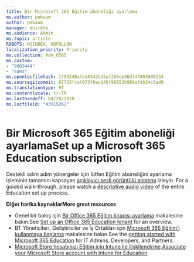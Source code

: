 ```yaml
---
title: Bir Microsoft 365 Eğitim aboneliği ayarlama
ms.author: pebaum
author: pebaum
manager: mnirkhe
ms.audience: Admin
ms.topic: article
ROBOTS: NOINDEX, NOFOLLOW
localization_priority: Priority
ms.collection: Adm_O365
ms.custom:
- "9002444"
- "5493"
ms.openlocfilehash: 1759240afe18342bd5af205eb36d747803808134
ms.sourcegitcommit: 07725fcaf073f0ac145f98653b989afdb34c5ad0
ms.translationtype: HT
ms.contentlocale: tr-TR
ms.lasthandoff: 04/28/2020
ms.locfileid: "43915262"
---
```

# <a name="set-up-a-microsoft-365-education-subscription"></a><span data-ttu-id="e773d-102">Bir Microsoft 365 Eğitim aboneliği ayarlama</span><span class="sxs-lookup"><span data-stu-id="e773d-102">Set up a Microsoft 365 Education subscription</span></span>

<span data-ttu-id="e773d-103">Destekli adım adım yönergeler için lütfen Eğitim aboneliğini ayarlama işleminin tamamını kapsayan [açıklayıcı sesli görüntülü anlatımı](https://aka.ms/M365EduSetup) izleyin. </span><span class="sxs-lookup"><span data-stu-id="e773d-103">For a guided walk-through, please watch a [descriptive audio video](https://aka.ms/M365EduSetup) of the entire Education set up process.</span></span>

<span data-ttu-id="e773d-104">**Diğer harika kaynaklar**</span><span class="sxs-lookup"><span data-stu-id="e773d-104">**More great resources**</span></span>

- <span data-ttu-id="e773d-105">Genel bir bakış için [Bir Office 365 Eğitim kiracısı ayarlama](https://docs.microsoft.com/microsoft-365/education/intune-edu-trial/set-up-office365-edu-tenant) makalesine bakın.</span><span class="sxs-lookup"><span data-stu-id="e773d-105">See [Set up an Office 365 Education tenant](https://docs.microsoft.com/microsoft-365/education/intune-edu-trial/set-up-office365-edu-tenant) for an overview.</span></span>
- <span data-ttu-id="e773d-106">BT Yöneticileri, Geliştiriciler ve İş Ortakları için [Microsoft 365 Eğitim’i kullanmaya başlama](https://docs.microsoft.com/education/) makalesine bakın.</span><span class="sxs-lookup"><span data-stu-id="e773d-106">See the [getting started with Microsoft 365 Education](https://docs.microsoft.com/education/) for IT Admins, Developers, and Partners.</span></span> 
- <span data-ttu-id="e773d-107">[Microsoft Store hesabınızı Eğitim için Intune ile ilişkilendirme](https://docs.microsoft.com/microsoft-365/education/intune-edu-trial/configure-microsoft-store-for-education).</span><span class="sxs-lookup"><span data-stu-id="e773d-107">[Associate your Microsoft Store account with Intune for Education](https://docs.microsoft.com/microsoft-365/education/intune-edu-trial/configure-microsoft-store-for-education).</span></span> 
